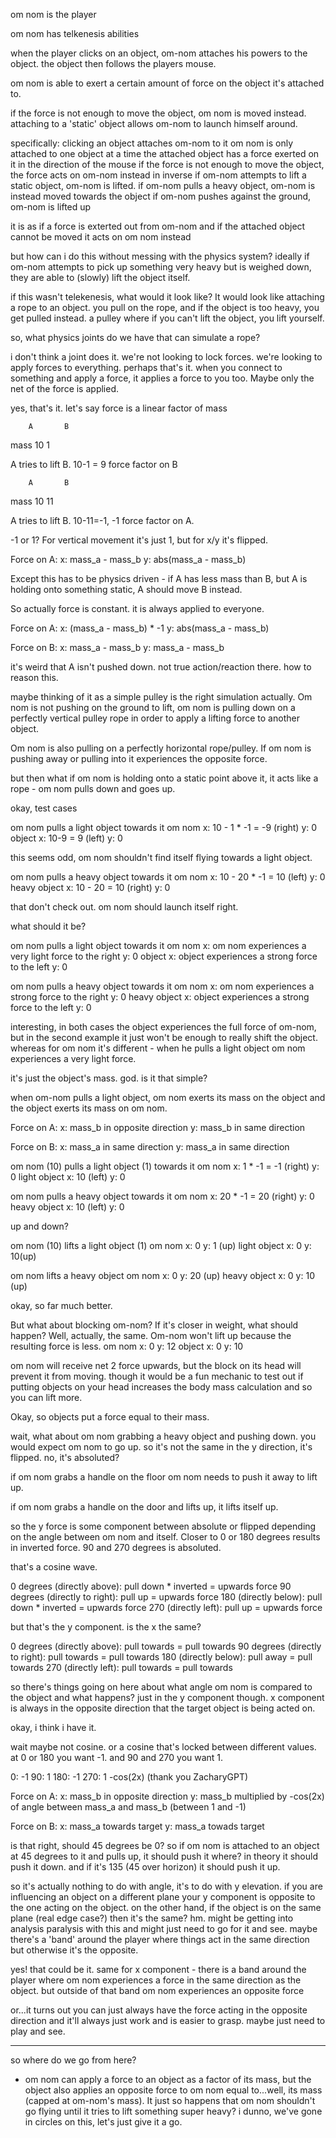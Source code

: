 om nom is the player

om nom has telkenesis abilities

when the player clicks on an object, om-nom attaches his powers to the object.  the object then follows the players mouse.

om nom is able to exert a certain amount of force on the object it's attached to.  

if the force is not enough to move the object, om nom is moved instead.  attaching to a 'static' object allows om-nom to launch himself around.

specifically:
	clicking an object attaches om-nom to it
		om nom is only attached to one object at a time
	the attached object has a force exerted on it in the direction of the mouse
	if the force is not enough to move the object, the force acts on om-nom instead in inverse
		if om-nom attempts to lift a static object, om-nom is lifted.
		if om-nom pulls a heavy object, om-nom is instead moved towards the object
		if om-nom pushes against the ground, om-nom is lifted up

it is as if a force is exterted out from om-nom and if the attached object cannot be moved it acts on om nom instead

but how can i do this without messing with the physics system?  ideally if om-nom attempts to pick up something very heavy but is weighed down, they are able to (slowly) lift the object itself.

if this wasn't telekenesis, what would it look like?  It would look like attaching a rope to an object.  you pull on the rope, and if the object is too heavy, you get pulled instead.  a pulley where if you can't lift the object, you lift yourself.

so, what physics joints do we have that can simulate a rope?

i don't think a joint does it.  we're not looking to lock forces.  we're looking to apply forces to everything.  perhaps that's it.  when you connect to something and apply a force, it applies a force to you too.  Maybe only the net of the force is applied.

yes, that's it.  let's say force is a linear factor of mass

		A 		B
mass	10		1		

A tries to lift B.  10-1 = 9 force factor on B

		A 		B
mass	10		11

A tries to lift B.  10-11=-1, -1 force factor on A.

-1 or 1?  For vertical movement it's just 1, but for x/y it's flipped.

Force on A:
	x: mass_a - mass_b
	y: abs(mass_a - mass_b)

Except this has to be physics driven - if A has less mass than B, but A is holding onto something static, A should move B instead.

So actually force is constant.  it is always applied to everyone.

Force on A:
	x: (mass_a - mass_b) * -1
	y: abs(mass_a - mass_b)

Force on B:
	x: mass_a - mass_b
	y: mass_a - mass_b

it's weird that A isn't pushed down.  not true action/reaction there.  how to reason this.

maybe thinking of it as a simple pulley is the right simulation actually.  Om nom is not pushing on the ground to lift, om nom is pulling down on a perfectly vertical pulley rope in order to apply a lifting force to another object.

Om nom is also pulling on a perfectly horizontal rope/pulley.  If om nom is pushing away or pulling into it experiences the opposite force.

but then what if om nom is holding onto a static point above it, it acts like a rope - om nom pulls down and goes up.

okay, test cases

om nom pulls a light object towards it
	om nom
		x: 10 - 1 * -1 = -9 (right)
		y: 0
	object
		x: 10-9 = 9 (left)
		y: 0

this seems odd, om nom shouldn't find itself flying towards a light object.

om nom pulls a heavy object towards it
	om nom
		x: 10 - 20 * -1 = 10 (left)
		y: 0
	heavy object
		x: 10 - 20 = 10 (right)
		y: 0

that don't check out. om nom should launch itself right.

what should it be?

om nom pulls a light object towards it
	om nom
		x: om nom experiences a very light force to the right
		y: 0
	object
		x: object experiences a strong force to the left
		y: 0

om nom pulls a heavy object towards it
	om nom
		x: om nom experiences a strong force to the right
		y: 0
	heavy object
		x: object experiences a strong force to the left
		y: 0

interesting, in both cases the object experiences the full force of om-nom, but in the second example it just won't be enough to really shift the object.  whereas for om nom it's different - when he pulls a light object om nom experiences a very light force.

it's just the object's mass.  god.  is it that simple?

when om-nom pulls a light object, om nom exerts its mass on the object and the object exerts its mass on om nom.

Force on A:
	x: mass_b in opposite direction
	y: mass_b in same direction

Force on B:
	x: mass_a in same direction
	y: mass_a in same direction

om nom (10) pulls a light object (1) towards it
	om nom
		x: 1 * -1 = -1 (right)
		y: 0
	light object
		x: 10 (left)
		y: 0

om nom pulls a heavy object towards it
	om nom
		x: 20 * -1 = 20 (right)
		y: 0
	heavy object
		x: 10 (left)
		y: 0

up and down?

om nom (10) lifts a light object (1)
	om nom
		x: 0
		y: 1 (up)
	light object
		x: 0
		y: 10(up)

om nom lifts a heavy object
	om nom
		x: 0
		y: 20 (up)
	heavy object
		x: 0
		y: 10 (up)

okay, so far much better.  

But what about blocking om-nom?  If it's closer in weight, what should happen?  Well, actually, the same.  Om-nom won't lift up because the resulting force is less.
	om nom
		x: 0
		y: 12
	object
		x: 0
		y: 10

om nom will receive net 2 force upwards, but the block on its head will prevent it from moving.  though it would be a fun mechanic to test out if putting objects on your head increases the body mass calculation and so you can lift more.

Okay, so objects put a force equal to their mass.

wait, what about om nom grabbing a heavy object and pushing down.  you would expect om nom to go up.  so it's not the same in the y direction, it's flipped. no, it's absoluted?

if om nom grabs a handle on the floor om nom needs to push it away to lift up.

if om nom grabs a handle on the door and lifts up, it lifts itself up.

so the y force is some component between absolute or flipped depending on the angle between om nom and itself.  Closer to 0 or 180 degrees results in inverted force.  90 and 270 degrees is absoluted.

that's a cosine wave.

0 degrees (directly above): pull down * inverted = upwards force
90 degrees (directly to right): pull up = upwards force
180 (directly below): pull down * inverted = upwards force
270 (directly left): pull up = upwards force

but that's the y component.  is the x the same?

0 degrees (directly above): pull towards = pull towards
90 degrees (directly to right): pull towards = pull towards
180 (directly below): pull away = pull towards
270 (directly left): pull towards = pull towards

so there's things going on here about what angle om nom is compared to the object and what happens?  just in the y component though.  x component is always in the opposite direction that the target object is being acted on.

okay, i think i have it.

wait maybe not cosine.  or a cosine that's locked between different values.  at 0 or 180 you want -1.  and 90 and 270 you want 1.

0: 	   -1
90: 	1
180:   -1
270: 	1
-cos(2x) (thank you ZacharyGPT)

Force on A:
x: mass_b in opposite direction
y: mass_b multiplied by -cos(2x) of angle between mass_a and mass_b (between 1 and -1)

Force on B:
x: mass_a towards target
y: mass_a towads target

is that right, should 45 degrees be 0?  so if om nom is attached to an object at 45 degrees to it and pulls up, it should push it where?  in theory it should push it down.  and if it's 135 (45 over horizon) it should push it up.

so it's actually nothing to do with angle, it's to do with y elevation.  if you are influencing an object on a different plane your y component is opposite to the one acting on the object.  on the other hand, if the object is on the same plane (real edge case?) then it's the same? hm.  might be getting into analysis paralysis with this and might just need to go for it and see.  maybe there's a 'band' around the player where things act in the same direction but otherwise it's the opposite.

yes!  that could be it.  same for x component - there is a band around the player where om nom experiences a force in the same direction as the object.  but outside of that band om nom experiences an opposite force

or...it turns out you can just always have the force acting in the opposite direction and it'll always just work and is easier to grasp.  maybe just need to play and see.

----

so where do we go from here?

* om nom can apply a force to an object as a factor of its mass, but the object also applies an opposite force to om nom equal to...well, its mass (capped at om-nom's mass).  It just so happens that om nom shouldn't go flying until it tries to lift something super heavy?  i dunno, we've gone in circles on this, let's just give it a go.
